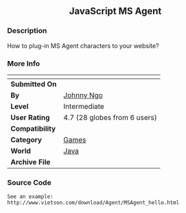 ﻿<div align="center">

## JavaScript MS Agent


</div>

### Description

How to plug-in MS Agent characters to your website?
 
### More Info
 


<span>             |<span>
---                |---
**Submitted On**   |
**By**             |[Johnny Ngo](https://github.com/Planet-Source-Code/PSCIndex/blob/master/ByAuthor/johnny-ngo.md)
**Level**          |Intermediate
**User Rating**    |4.7 (28 globes from 6 users)
**Compatibility**  |
**Category**       |[Games](https://github.com/Planet-Source-Code/PSCIndex/blob/master/ByCategory/games__2-72.md)
**World**          |[Java](https://github.com/Planet-Source-Code/PSCIndex/blob/master/ByWorld/java.md)
**Archive File**   |[](https://github.com/Planet-Source-Code/johnny-ngo-javascript-ms-agent__2-3166/archive/master.zip)





### Source Code

```
See an example:
http://www.vietson.com/download/Agent/MSAgent_hello.html
```

